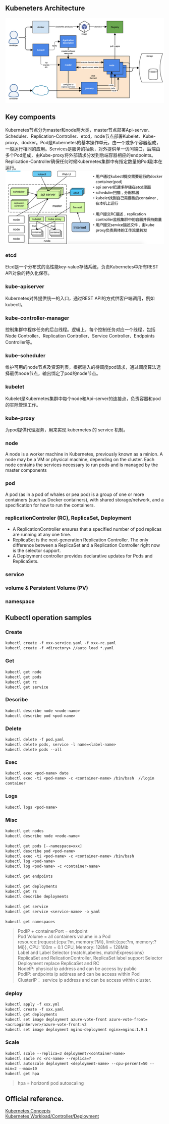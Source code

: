 ## Kubeneters Architecture
![kubearchitecture](images/kubernetes-overview.png)

## Key compoents
Kubernetes节点分为master和node两大类，master节点部署Api-server、Scheduler、Replication-Controller、etcd，node节点部署Kubelet、Kube-proxy、docker。Pod是Kubernetes的基本操作单元，由一个或多个容器组成，一般运行相同的应用。Services是服务的抽象，对外提供单一访问端口，后端由多个Pod组成，由Kube-proxy将外部请求分发到后端容器相应的endpoints。Replication-Controller确保任何时候Kubernetes集群中有指定数量的Pod副本在运行。   
![](images/e4106352b7d6ca95cf8dcd69af544f57.png)

### etcd 
Etcd是一个分布式的高性能key-value存储系统，负责Kubernetes中所有REST API对象的持久化保存。  

### kube-apiserver
Kubernetes对外提供统一的入口，通过REST API的方式供客户端调用，例如kubectl。  

### kube-controller-manager
控制集群中程序任务的后台线程。逻辑上，每个控制任务对应一个线程，包括Node Controller、Replication Controller、Service Controller、Endpoints Controller等。  

### kube-scheduler  
维护可用的node节点及资源列表，根据输入的待调度pod请求，通过调度算法选择最优node节点，输出绑定了pod的node节点。

### kubelet  
Kubelet是Kubernetes集群中每个node和Api-server的连接点，负责容器和pod的实际管理工作。

### kube-proxy  
为pod提供代理服务，用来实现 kubernetes 的 service 机制。

### node
A node is a worker machine in Kubernetes, previously known as a minion. A node may be a VM or physical machine, depending on the cluster. Each node contains the services necessary to run pods and is managed by the master components

### pod
A pod (as in a pod of whales or pea pod) is a group of one or more containers (such as Docker containers), with shared storage/network, and a specification for how to run the containers.   

### replicationControler (RC), ReplicaSet, Deployment
* A ReplicationController ensures that a specified number of pod replicas are running at any one time.  
* ReplicaSet is the next-generation Replication Controller. The only difference between a ReplicaSet and a Replication Controller right now is the selector support. 
* A Deployment controller provides declarative updates for Pods and ReplicaSets.  

### service
### volume & Persistent Volume (PV)
### namespace

## Kubectl operation samples 
### Create
```
kubectl create -f xxx-service.yaml -f xxx-rc.yaml
kubectl create -f <directory> //auto load *.yaml 
```

### Get
```
kubectl get node
kubectl get pods
kubectl get rc
kubectl get service
```

### Describe
```
kubectl describe node <node-name>
kubectl describe pod <pod-name>
```

### Delete 
```
kubectl delete -f pod.yaml
kubectl delete pods, service -l name=<label-name>
kubectl delete pods --all
```

### Exec
```
kubectl exec <pod-name> date
kubectl exec -ti <pod-name> -c <container-name> /bin/bash  //login container
```

### Logs
```
kubectl logs <pod-name>
```

### Misc 
```
kubectl get nodes
kubectl describe node <node-name> 

kubectl get pods [--namespace=xxx]
kubectl describe pod <pod-name>
kubectl exec -ti <pod-name> -c <container-name> /bin/bash
kubectl log <pod-name>
kubectl log <pod-name> -c <container-name>

kubectl get endpoints

kubectl get deployments
kubectl get rs
kubectl describe deployments

kubectl get service
kubectl get service <service-name> -o yaml

kubectl get namespaces

```
>  PodIP + containerPort = endpoint  
>  Pod Volume = all containers volume in a Pod  
>  resource:{request:{cpu:?m, memory:?Mi}, limit:{cpe:?m, memory:?Mi}}, CPU: 100m = 0.1 CPU,  Memory: 128Mi = 128Mib   
>  Label and Label Selector {matchLabeles, matchExpressions}   
>  ReplicaSet and RelicationController, ReplicaSet label support Selector  
>  Deployment replace ReplicaSet and RC  
> NodeIP: physical ip address and can be access by public  
> PodIP: endpoints ip address and can be access within Pod   
> ClusterIP： service ip address and can be access within cluster.   
>

### deploy 
```
kubectl apply -f xxx.yml
kubectl create -f xxx.yaml
kubectl get deployments
kubectl set image deployment azure-vote-front azure-vote-front=<acrLoginServer>/azure-vote-front:v2
kubectl set image deployment nginx-deployment nginx=nginx:1.9.1
```


### Scale
```
kubectl scale --replica=3 deployment/<container-name>  
kubectl sacle rc <rc-name> --replica=? 
kubectl autoscale deployment <deployment-name> --cpu-percent=50 --min=2 --max=10
kubectl get hpa
```
> hpa = horizontl pod autoscaling 
>
>

## Official reference. 
[Kubernetes Concepts](https://kubernetes.io/docs/concepts/)  
[Kubernetes Workload/Controller/Deployment](https://kubernetes.io/zh/docs/concepts/workloads/controllers/deployment/)  
